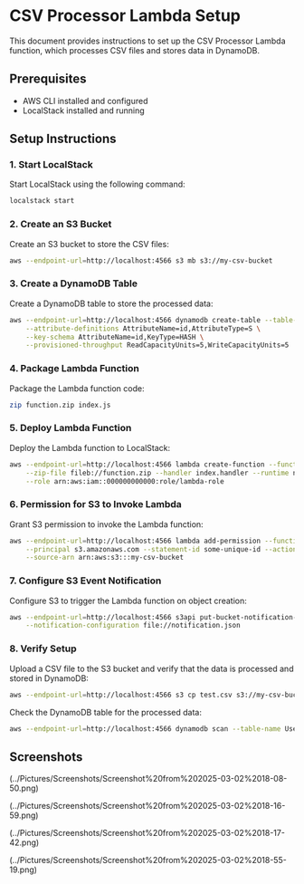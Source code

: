 # CSV Processor Lambda Setup

This document provides instructions to set up the CSV Processor Lambda function, which processes CSV files and stores data in DynamoDB.

## Prerequisites

- AWS CLI installed and configured
- LocalStack installed and running


## Setup Instructions

### 1. Start LocalStack

Start LocalStack using the following command:

```sh
localstack start
```

### 2. Create an S3 Bucket

Create an S3 bucket to store the CSV files:

```sh
aws --endpoint-url=http://localhost:4566 s3 mb s3://my-csv-bucket
```

### 3. Create a DynamoDB Table

Create a DynamoDB table to store the processed data:

```sh
aws --endpoint-url=http://localhost:4566 dynamodb create-table --table-name UserData \
    --attribute-definitions AttributeName=id,AttributeType=S \
    --key-schema AttributeName=id,KeyType=HASH \
    --provisioned-throughput ReadCapacityUnits=5,WriteCapacityUnits=5
```

### 4. Package Lambda Function

Package the Lambda function code:

```sh
zip function.zip index.js
```

### 5. Deploy Lambda Function

Deploy the Lambda function to LocalStack:

```sh
aws --endpoint-url=http://localhost:4566 lambda create-function --function-name CSVProcessor \
    --zip-file fileb://function.zip --handler index.handler --runtime nodejs14.x \
    --role arn:aws:iam::000000000000:role/lambda-role
```

### 6. Permission for S3 to Invoke Lambda

Grant S3 permission to invoke the Lambda function:

```sh
aws --endpoint-url=http://localhost:4566 lambda add-permission --function-name CSVProcessor \
    --principal s3.amazonaws.com --statement-id some-unique-id --action "lambda:InvokeFunction" \
    --source-arn arn:aws:s3:::my-csv-bucket
```

### 7. Configure S3 Event Notification

Configure S3 to trigger the Lambda function on object creation:

```sh
aws --endpoint-url=http://localhost:4566 s3api put-bucket-notification-configuration --bucket my-csv-bucket \
    --notification-configuration file://notification.json
```

### 8. Verify Setup

Upload a CSV file to the S3 bucket and verify that the data is processed and stored in DynamoDB:

```sh
aws --endpoint-url=http://localhost:4566 s3 cp test.csv s3://my-csv-bucket/test.csv
```

Check the DynamoDB table for the processed data:

```sh
aws --endpoint-url=http://localhost:4566 dynamodb scan --table-name UserData
```

## Screenshots



(../Pictures/Screenshots/Screenshot%20from%202025-03-02%2018-08-50.png)



(../Pictures/Screenshots/Screenshot%20from%202025-03-02%2018-16-59.png)



(../Pictures/Screenshots/Screenshot%20from%202025-03-02%2018-17-42.png)



(../Pictures/Screenshots/Screenshot%20from%202025-03-02%2018-55-19.png)